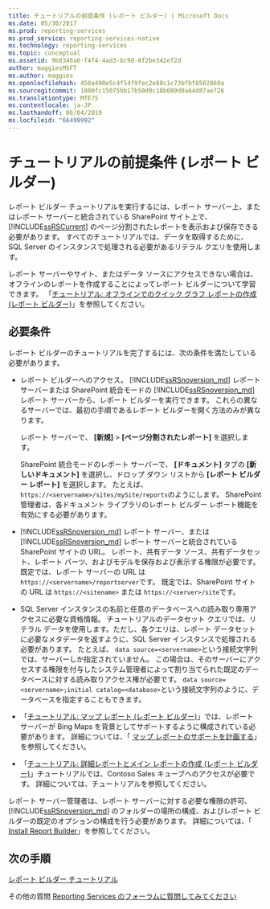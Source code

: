 ```yaml
---
title: チュートリアルの前提条件 (レポート ビルダー) | Microsoft Docs
ms.date: 05/30/2017
ms.prod: reporting-services
ms.prod_service: reporting-services-native
ms.technology: reporting-services
ms.topic: conceptual
ms.assetid: 9b8346a6-f4f4-4ad3-bc98-8f2be342ef2d
author: maggiesMSFT
ms.author: maggies
ms.openlocfilehash: 450a490e5c4f54f9fec2e88c1c73bfbf8502869a
ms.sourcegitcommit: 1800fc15075bb17b50d0c18b089d8a64d87ae726
ms.translationtype: MTE75
ms.contentlocale: ja-JP
ms.lasthandoff: 06/04/2019
ms.locfileid: "66499992"
---
```

# <a name="prerequisites-for-tutorials-report-builder"></a>チュートリアルの前提条件 (レポート ビルダー)

レポート ビルダー チュートリアルを実行するには、レポート サーバー上、またはレポート サーバーと統合されている SharePoint サイト上で、 [!INCLUDE[ssRSCurrent](../includes/ssrscurrent-md.md)] のページ分割されたレポートを表示および保存できる必要があります。 すべてのチュートリアルでは、データを取得するために、SQL Server のインスタンスで処理される必要があるリテラル クエリを使用します。  
  
レポート サーバーやサイト、またはデータ ソースにアクセスできない場合は、オフラインのレポートを作成することによってレポート ビルダーについて学習できます。 「[チュートリアル: オフラインでのクイック グラフ レポートの作成 &#40;レポート ビルダー&#41;](../reporting-services/report-builder/tutorial-create-a-quick-chart-report-offline-report-builder.md)」を参照してください。  

## <a name="requirements"></a>必要条件

レポート ビルダーのチュートリアルを完了するには、次の条件を満たしている必要があります。  
  
-   レポート ビルダーへのアクセス。 [!INCLUDE[ssRSnoversion_md](../includes/ssrsnoversion-md.md)] レポート サーバーまたは SharePoint 統合モードの [!INCLUDE[ssRSnoversion_md](../includes/ssrsnoversion-md.md)] レポート サーバーから、レポート ビルダーを実行できます。 これらの異なるサーバーでは、最初の手順であるレポート ビルダーを開く方法のみが異なります。  
  
    レポート サーバーで、 **[新規]**  >  **[ページ分割されたレポート]** を選択します。
  
    SharePoint 統合モードのレポート サーバーで、 **[ドキュメント]** タブの **[新しいドキュメント]** を選択し、ドロップ ダウン リストから **[レポート ビルダー レポート]** を選択します。 たとえば、 `https://<servername>/sites/mySite/reports`のようにします。 SharePoint 管理者は、各ドキュメント ライブラリのレポート ビルダー レポート機能を有効にする必要があります。  
  
-   [!INCLUDE[ssRSnoversion_md](../includes/ssrsnoversion-md.md)] レポート サーバー、または [!INCLUDE[ssRSnoversion_md](../includes/ssrsnoversion-md.md)] レポート サーバーと統合されている SharePoint サイトの URL。 レポート、共有データ ソース、共有データセット、レポート パーツ、およびモデルを保存および表示する権限が必要です。 既定では、レポート サーバーの URL は `https://<servername>/reportserver`です。 既定では、SharePoint サイトの URL は `https://<sitename>` または `https://<server>/site`です。  
  
-   SQL Server インスタンスの名前と任意のデータベースへの読み取り専用アクセスに必要な資格情報。 チュートリアルのデータセット クエリでは、リテラル データを使用します。ただし、各クエリは、レポート データセットに必要なメタデータを返すように、SQL Server インスタンスで処理される必要があります。 たとえば、 `data source=<servername>`という接続文字列では、サーバーしか指定されていません。 この場合は、そのサーバーにアクセスする権限を付与したシステム管理者によって割り当てられた既定のデータベースに対する読み取りアクセス権が必要です。 `data source=<servername>;initial catalog=<database>`という接続文字列のように、データベースを指定することもできます。  
  
-   「[チュートリアル: マップ レポート (レポート ビルダー)](Tutorial:%20Map%20Report%20\(Report%20Builder\).md)」では、レポート サーバーが Bing Maps を背景としてサポートするように構成されている必要があります。 詳細については、「 [マップ レポートのサポートを計画する](https://msdn.microsoft.com/5ddc97a7-7ee5-475d-bc49-3b814dce7e19)」を参照してください。   

-   「[チュートリアル: 詳細レポートとメイン レポートの作成 (レポート ビルダー)](Tutorial:%20Creating%20Drillthrough%20and%20Main%20Reports%20\(Report%20Builder\).md)」チュートリアルでは、Contoso Sales キューブへのアクセスが必要です。 詳細については、チュートリアルを参照してください。 
  
レポート サーバー管理者は、レポート サーバーに対する必要な権限の許可、 [!INCLUDE[ssRSnoversion_md](../includes/ssrsnoversion-md.md)] のフォルダーの場所の構成、およびレポート ビルダーの既定のオプションの構成を行う必要があります。 詳細については、「 [Install Report Builder](install-windows/install-report-builder.md)」を参照してください。  

## <a name="next-steps"></a>次の手順

[レポート ビルダー チュートリアル](../reporting-services/report-builder-tutorials.md)  

その他の質問 [Reporting Services のフォーラムに質問してみてください](https://go.microsoft.com/fwlink/?LinkId=620231)
